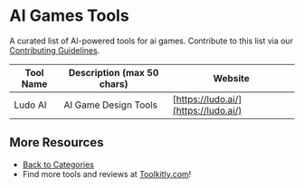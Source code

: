 # AI Games Tools

A curated list of AI-powered tools for ai games. Contribute to this list via our [Contributing Guidelines](../CONTRIBUTING.md).

| Tool Name | Description (max 50 chars) | Website |
|-----------|----------------------------|---------|
| Ludo AI | AI Game Design Tools | [https://ludo.ai/](https://ludo.ai/) |

## More Resources
- [Back to Categories](https://github.com/ToolkitlyAI/awesome-ai-tools/blob/master/README.md)
- Find more tools and reviews at [Toolkitly.com](https://toolkitly.com)!

